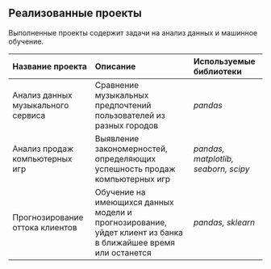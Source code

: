 ## Реализованные проекты

Выполненные проекты содержит задачи на анализ данных и машинное обучение.

| Название проекта | Описание | Используемые библиотеки | 
| :---------------------- | :---------------------- | :---------------------- |
| Анализ данных музыкального сервиса| Сравнение музыкальных предпочтений пользователей из разных городов| *pandas* |
| Анализ продаж компьютерных игр| Выявление закономерностей, определяющих успешность продаж компьютерных игр| *pandas, matplotlib, seaborn, scipy* |
| Прогнозирование оттока клиентов| Обучение на имеющихся данных модели и прогнозирование, уйдет клиент из банка в ближайшее время или останется| *pandas, sklearn* |
